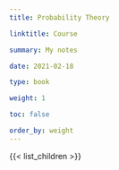 ```yaml
---
title: Probability Theory

linktitle: Course

summary: My notes

date: 2021-02-18

type: book

weight: 1

toc: false

order_by: weight
---
```


{{< list_children >}}
